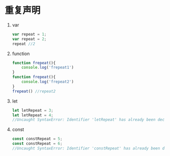 # 重复声明

1. var

   ```javascript
   var repeat = 1; 
   var repeat = 2;
   repeat //2
   ```

2. function

   ```javascript
   function frepeat(){
       console.log('frepeat1')
   }
   function frepeat(){
       console.log('frepeat2')
   }
   frepeat() //repeat2
   ```

3. let

   ```javascript
   let letRepeat = 3;
   let letRepeat = 4;
   //Uncaught SyntaxError: Identifier 'letRepeat' has already been declared
   ```

4. const

   ```javascript
   const constRepeat = 5;
   const constRepeat = 6;
   //Uncaught SyntaxError: Identifier 'constRepeat' has already been declared
   ```

   


